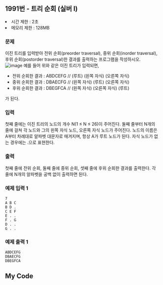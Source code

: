 ## 1991번 - 트리 순회 (실버 I)

<li>시간 제한 : 2초</li>
<li>메모리 제한 : 128MB</li>

### 문제
이진 트리를 입력받아 전위 순회(preorder traversal), 중위 순회(inorder traversal), 후위 순회(postorder traversal)한 결과를 출력하는 프로그램을 작성하시오.<br>
![image](https://user-images.githubusercontent.com/82569171/227777944-798f301a-508a-447e-b29d-e74d985cc7b7.png)
예를 들어 위와 같은 이진 트리가 입력되면,<br>

* 전위 순회한 결과 : ABDCEFG // (루트) (왼쪽 자식) (오른쪽 자식)
* 중위 순회한 결과 : DBAECFG // (왼쪽 자식) (루트) (오른쪽 자식)
* 후위 순회한 결과 : DBEGFCA // (왼쪽 자식) (오른쪽 자식) (루트)

가 된다.

### 입력
첫째 줄에는 이진 트리의 노드의 개수 N(1 ≤ N ≤ 26)이 주어진다. 둘째 줄부터 N개의 줄에 걸쳐 각 노드와 그의 왼쪽 자식 노드, 오른쪽 자식 노드가 주어진다. 노드의 이름은 A부터 차례대로 알파벳 대문자로 매겨지며, 항상 A가 루트 노드가 된다. 자식 노드가 없는 경우에는 .으로 표현한다.<br>

### 출력
첫째 줄에 전위 순회, 둘째 줄에 중위 순회, 셋째 줄에 후위 순회한 결과를 출력한다. 각 줄에 N개의 알파벳을 공백 없이 출력하면 된다.<br>

### 예제 입력 1
```
7
A B C
B D .
C E F
E . .
F . G
D . .
G . .
```
### 예제 출력 1
```
ABDCEFG
DBAECFG
DBEGFCA
```

## My Code
```
```
